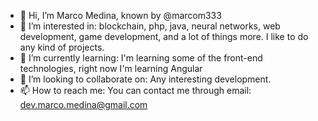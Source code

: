 - 👋 Hi, I’m Marco Medina, known by @marcom333
- 👀 I’m interested in: blockchain, php, java, neural networks, web development, game development, and a lot of things more. I like to do any kind of projects.
- 🌱 I’m currently learning: I'm learning some of the front-end technologies, right now I'm learning Angular
- 💞️ I’m looking to collaborate on: Any interesting development.
- 📫 How to reach me: You can contact me through email: dev.marco.medina@gmail.com

<!---
marcom333/marcom333 is a ✨ special ✨ repository because its `README.md` (this file) appears on your GitHub profile.
You can click the Preview link to take a look at your changes.
--->
